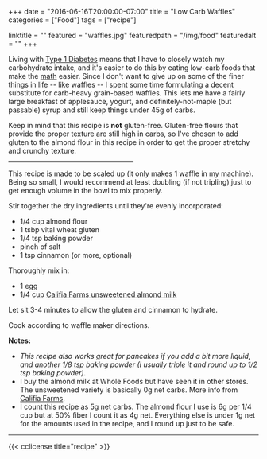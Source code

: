 +++
date = "2016-06-16T20:00:00-07:00"
title = "Low Carb Waffles"
categories = ["Food"]
tags = ["recipe"]

linktitle = ""
featured = "waffles.jpg"
featuredpath = "/img/food"
featuredalt = ""
+++

Living with [Type 1 Diabetes](https://en.wikipedia.org/wiki/Latent_autoimmune_diabetes_of_adults) means that I have to closely watch my carbohydrate intake, and it's easier to do this by eating low-carb foods that make the [math](http://www.diabeticlifestyle.com/blood-glucose/carb-counting-insulin-math-diabetes) easier.  Since I don't want to give up on some of the finer things in life -- like waffles -- I spent some time formulating a decent substitute for carb-heavy grain-based waffles.  This lets me have a fairly large breakfast of applesauce, yogurt, and definitely-not-maple (but passable) syrup and still keep things under 45g of carbs.

<!--more-->

Keep in mind that this recipe is **not** gluten-free.  Gluten-free flours that provide the proper texture are still high in carbs, so I've chosen to add gluten to the almond flour in this recipe in order to get the proper stretchy and crunchy texture.

<hr style="width: 50%" />

This recipe is made to be scaled up (it only makes 1 waffle in my machine).  Being so small, I would recommend at least doubling (if not tripling) just to get enough volume in the bowl to mix properly.

Stir together the dry ingredients until they're evenly incorporated:

* 1/4 cup almond flour
* 1 tsbp vital wheat gluten
* 1/4 tsp baking powder
* pinch of salt
* 1 tsp cinnamon (or more, optional)

Thoroughly mix in:

* 1 egg
* 1/4 cup [Califia Farms unsweetened almond milk](http://www.califiafarms.com/products/almondmilk/unsweetened)

Let sit 3-4 minutes to allow the gluten and cinnamon to hydrate.

Cook according to waffle maker directions.

**Notes:**

* _This recipe also works great for pancakes if you add a bit more liquid, and another 1/8 tsp baking powder (I usually triple it and round up to 1/2 tsp baking powder)._
* I buy the almond milk at Whole Foods but have seen it in other stores.  The unsweetened variety is basically 0g net carbs.  More info from [Califia Farms](http://www.califiafarms.com/products/almondmilk/unsweetened).
* I count this recipe as 5g net carbs. The almond flour I use is 6g per 1/4 cup but at 50% fiber I count it as 4g net. Everything else is under 1g net for the amounts used in the recipe, and I round up just to be safe.



---

{{< cclicense title="recipe" >}}
